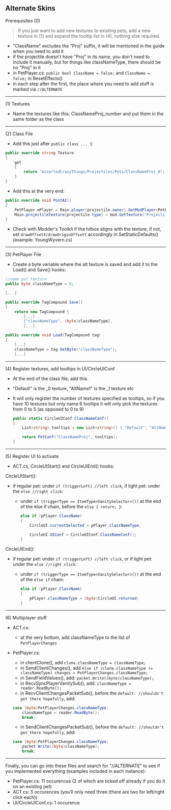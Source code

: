 ## Alternate Skins

Prerequisites (0)

>If you just want to add new textures to existing pets,
>add a new texture in (1) and expand the tooltip list in (4), nothing else required.

* "ClassName" excludes the "Proj" suffix, it will be mentioned in the guide when you need to add it
* if the projectile doesn't have "Proj" in its name, you don't need to include it manually, but for things like
classNameType, there should be no "Proj" in it
* in PetPlayer.cs: `public bool ClassName = false;` and `ClassName = false;` in ResetEffects()
* in each step after the first, the place where you need to add stuff is marked via `//ALTERNATE`

***


 (1) Textures

* Name the textures like this: ClassNameProj_number and put them in the same folder as the class

***


 (2) Class File

* Add this just after `public class ... {`:

```csharp
public override string Texture
{
    get
    {
        return "AssortedCrazyThings/Projectiles/Pets/ClassNameProj_0";
    }
}
```
* Add this at the very end:
```csharp
public override void PostAI()
{
    PetPlayer mPlayer = Main.player[projectile.owner].GetModPlayer<PetPlayer>(mod);
    Main.projectileTexture[projectile.type] = mod.GetTexture("Projectiles/Pets/ClassNameProj_" + mPlayer.classNameType);
}
```

* Check with Modder's Toolkit if the hitbox aligns with the texture, if not, set `drawOffsetX/drawOriginOffsetY` accordingly in SetStaticDefaults() (example: YoungWyvern.cs)

***



 (3) PetPlayer File

* Create a byte variable where the alt texture is saved and add it to the Load() and Save() hooks:

```csharp
//name pet texture
public byte classNameType = 0;

[...]

public override TagCompound Save()
{
    return new TagCompound {
        [...]
        {"classNameType", (byte)classNameType},
        [...]

public override void Load(TagCompound tag)
{
    [...]
    classNameType = tag.GetByte("classNameType");
    [...]
```

***


 (4) Register textures, add tooltips in UI/CircleUIConf

* At the end of the class file, add this:
* "Default" is the \_0 texture, "AltName1" is the \_1 texture etc
* It will only register the number of textures specified as tooltips,
so if you have 10 textures but only name 6 tooltips it will only pick the textures from 0 to 5 (as opposed to 0 to 9)

	```csharp
	public static CircleUIConf ClassNameConf()
	{
		List<string> tooltips = new List<string>() { "Default", "AltName1", "AltName2", etc };

		return PetConf("ClassNameProj", tooltips);
	}
	```

***


 (5) Register UI to activate

* ACT.cs, CircleUIStart() and CircleUIEnd() hooks:

CircleUIStart():

* if regular pet: under `if (triggerLeft) //left click`, if light pet: under the `else //right click`:
	* under `if (triggerType == ItemType<VanitySelector>())` at the end of the else if chain, before the `else { return; }`:

		```csharp
		else if (pPlayer.ClassName)
		{
			CircleUI.currentSelected = pPlayer.classNameType;

			CircleUI.UIConf = CircleUIConf.ClassNameConf();
		}
		```

CircleUIEnd():

* if regular pet: under `if (triggerLeft) //left click`, or if light pet: under the `else //right click`:
	* under `if (triggerType == ItemType<VanitySelector>())` at the end of the `else if` chain:

		```csharp
		else if (pPlayer.ClassName)
		{
			pPlayer.classNameType = (byte)CircleUI.returned;
		}
		```

***


 (6) Multiplayer stuff

* ACT.cs:
    * at the very bottom, add classNameType to the list of `PetPlayerChanges`

* PetPlayer.cs:
    * in clientClone(), add `clone.classNameType = classNameType;`
	* in SendClientChanges(), add `else if (clone.classNameType != classNameType) changes = PetPlayerChanges.classNameType;`
	* in SendFieldValues(), add: `packet.Write((byte)classNameType);`
	* in RecvSyncPlayerVanitySub(), add: `classNameType = reader.ReadByte();`
	* in RecvClientChangesPacketSub(), before the `default: //shouldn't get there hopefully`, add:

	```csharp
	case (byte)PetPlayerChanges.classNameType:
		classNameType = reader.ReadByte();
		break;
	```

	* in SendClientChangesPacketSub(), before the `default: //shouldn't get there hopefully`, add:

	```csharp
	case (byte)PetPlayerChanges.classNameType:
		packet.Write((byte)classNameType);
		break;
	```

***


Finally, you can go into these files and search for "//ALTERNATE" to see if you implemented everything (examples included in each instance):
 * PetPlayer.cs: 11 occurences (2 of which are ticked off already if you do it on an existing pet)
 * ACT.cs: 5 occurences (you'll only need three (there are two for left/right click each))
 * UI/CircleUIConf.cs: 1 occurence
 